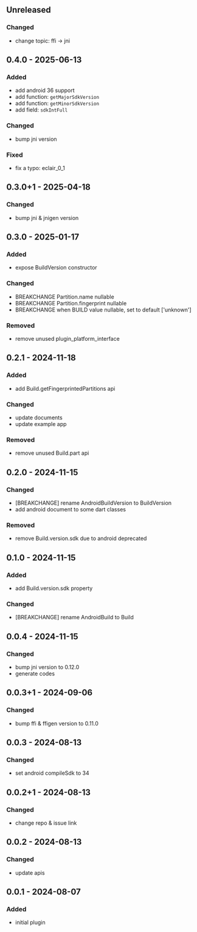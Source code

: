 ## Unreleased
### Changed
- change topic: ffi -&gt; jni

## 0.4.0 - 2025-06-13
### Added
- add android 36 support
- add function: `getMajorSdkVersion`
- add function: `getMinorSdkVersion`
- add field: `sdkIntFull`

### Changed
- bump jni version

### Fixed
- fix a typo: eclair\_0\_1

## 0.3.0+1 - 2025-04-18
### Changed
- bump jni & jnigen version

## 0.3.0 - 2025-01-17
### Added
- expose BuildVersion constructor

### Changed
- BREAKCHANGE Partition.name nullable
- BREAKCHANGE Partition.fingerprint nullable
- BREAKCHANGE when BUILD value nullable, set to default \['unknown'\]

### Removed
- remove unused plugin\_platform\_interface

## 0.2.1 - 2024-11-18
### Added
- add Build.getFingerprintedPartitions api

### Changed
- update documents
- update example app

### Removed
- remove unused Build.part api

## 0.2.0 - 2024-11-15
### Changed
- \[BREAKCHANGE\] rename AndroidBuildVersion to BuildVersion
- add android document to some dart classes

### Removed
- remove Build.version.sdk due to android deprecated

## 0.1.0 - 2024-11-15
### Added
- add Build.version.sdk property

### Changed
- \[BREAKCHANGE\] rename AndroidBuild to Build

## 0.0.4 - 2024-11-15
### Changed
- bump jni version to 0.12.0
- generate codes

## 0.0.3+1 - 2024-09-06
### Changed
- bump ffi & ffigen version to 0.11.0

## 0.0.3 - 2024-08-13
### Changed
- set android compileSdk to 34

## 0.0.2+1 - 2024-08-13
### Changed
- change repo & issue link

## 0.0.2 - 2024-08-13
### Changed
- update apis

## 0.0.1 - 2024-08-07
### Added
- initial plugin
